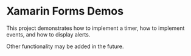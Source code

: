 # Xamarin Forms Demos

This project demonstrates how to implement a timer, how to implement events, and how to display alerts.

Other functionality may be added in the future.
